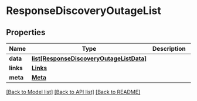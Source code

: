 # ResponseDiscoveryOutageList

## Properties
Name | Type | Description | Notes
------------ | ------------- | ------------- | -------------
**data** | [**list[ResponseDiscoveryOutageListData]**](ResponseDiscoveryOutageListData.md) |  | 
**links** | [**Links**](Links.md) |  | 
**meta** | [**Meta**](Meta.md) |  | 

[[Back to Model list]](../README.md#documentation-for-models) [[Back to API list]](../README.md#documentation-for-api-endpoints) [[Back to README]](../README.md)

